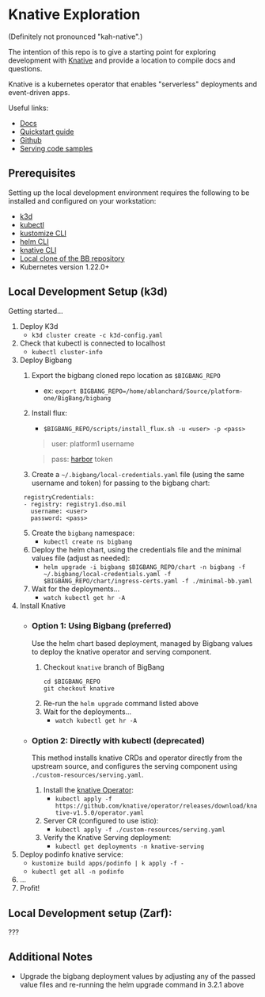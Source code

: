 # Knative Exploration
(Definitely not pronounced "kah-native".)

The intention of this repo is to give a starting point for exploring development with [Knative](https://knative.dev/docs/) and provide a location to compile docs and questions.

Knative is a kubernetes operator that enables "serverless" deployments and event-driven apps.

Useful links:
* [Docs](https://knative.dev/docs/)
* [Quickstart guide](https://knative.dev/docs/getting-started/quickstart-install/)
* [Github](https://github.com/knative/docs)
* [Serving code samples](https://knative.dev/docs/samples/serving/)

## Prerequisites
Setting up the local development environment requires the following to be installed and configured on your workstation:
* [k3d](https://k3d.io/v5.4.3/#installation)
* [kubectl](https://kubernetes.io/docs/tasks/tools/install-kubectl-macos/)
* [kustomize CLI](https://kubectl.docs.kubernetes.io/installation/kustomize/)
* [helm CLI](https://helm.sh/docs/intro/install/)
* [knative CLI](https://knative.dev/docs/getting-started/quickstart-install/)
* [Local clone of the BB repository](https://repo1.dso.mil/platform-one/big-bang/bigbang)
* Kubernetes version 1.22.0+

## Local Development Setup (k3d)
Getting started...
1. Deploy K3d
   * `k3d cluster create -c k3d-config.yaml`
1. Check that kubectl is connected to localhost
   * `kubectl cluster-info`
1. Deploy Bigbang
   1. Export the bigbang cloned repo location as `$BIGBANG_REPO`
      * ex: `export BIGBANG_REPO=/home/ablanchard/Source/platform-one/BigBang/bigbang`
   3. Install flux:
      * `$BIGBANG_REPO/scripts/install_flux.sh -u <user> -p <pass>`
      > user: platform1 username

      > pass: [harbor](https://registry1.dso.mil/harbor/projects) token
   4. Create a `~/.bigbang/local-credentials.yaml` file (using the same username and token) for passing to the bigbang chart:
   ```
    registryCredentials:
    - registry: registry1.dso.mil
      username: <user>
      password: <pass>
   ```
   5. Create the `bigbang` namespace:
      *  `kubectl create ns bigbang`
   6. Deploy the helm chart, using the credentials file and the minimal values file (adjust as needed):
      *  `helm upgrade -i bigbang $BIGBANG_REPO/chart -n bigbang -f ~/.bigbang/local-credentials.yaml -f $BIGBANG_REPO/chart/ingress-certs.yaml -f ./minimal-bb.yaml`
   7. Wait for the deployments...
      * `watch kubectl get hr -A`
1. Install Knative
    * ### Option 1: Using Bigbang (preferred)
        Use the helm chart based deployment, managed by Bigbang values to deploy the knative operator and serving component.
        1. Checkout `knative` branch of BigBang
            ```
            cd $BIGBANG_REPO
            git checkout knative
            ```
        2. Re-run the `helm upgrade` command listed above
        3. Wait for the deployments...
            * `watch kubectl get hr -A`

    * ### Option 2: Directly with kubectl (deprecated)
        This method installs knative CRDs and operator directly from the upstream source, and configures the serving component using `./custom-resources/serving.yaml`.
        1. Install the [knative Operator](https://knative.dev/docs/install/operator/knative-with-operators/):
            * `kubectl apply -f https://github.com/knative/operator/releases/download/knative-v1.5.0/operator.yaml`
        2. Server CR (configured to use istio):
            * `kubectl apply -f ./custom-resources/serving.yaml`
        3. Verify the Knative Serving deployment:
            * `kubectl get deployments -n knative-serving`
2. Deploy podinfo knative service:
   * `kustomize build apps/podinfo | k apply -f -`
   * `kubectl get all -n podinfo`
3. ...
4. Profit!

## Local Development setup (Zarf):
???

## Additional Notes
* Upgrade the bigbang deployment values by adjusting any of the passed value files and re-running the helm upgrade command in 3.2.1 above

